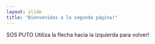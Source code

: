 ```yaml
---
layout: slide
title: "Bienvenidos a la segunda página!"
---
```

SOS PUTO
Utiliza la flecha hacia la izquierda para volver!
